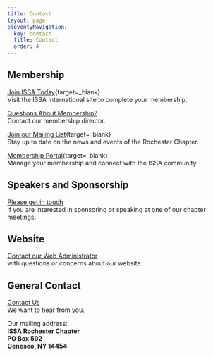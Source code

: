 ```yaml
---
title: Contact
layout: page
eleventyNavigation:
  key: contact
  title: Contact
  order: 4
---
```


## Membership

[Join ISSA Today](https://www.issa.org/general/register_start.asp){target=_blank}<br>
Visit the ISSA International site to complete your membership.

[Questions About Membership?](&#109;&#097;&#105;&#108;&#116;&#111;:&#109;&#101;&#109;&#098;&#101;&#114;&#115;&#104;&#105;&#112;&#064;&#114;&#111;&#099;&#105;&#115;&#115;&#097;&#046;&#111;&#114;&#103;)<br>
Contact our membership director.

[Join our Mailing List](https://rochestersecurity.us10.list-manage.com/subscribe?u=d959327774f7ee5c2ce9d4f38&id=ea5d0e85ab){target=_blank}<br>
Stay up to date on the news and events of the Rochester Chapter.

[Membership Portal](https://www.members.issa.org/Login.aspx){target=_blank}<br>
Manage your membership and connect with the ISSA community.

## Speakers and Sponsorship

[Please get in touch](&#109;&#097;&#105;&#108;&#116;&#111;:&#109;&#101;&#109;&#098;&#101;&#114;&#115;&#104;&#105;&#112;&#064;&#114;&#111;&#099;&#105;&#115;&#115;&#097;&#046;&#111;&#114;&#103;)<br>
if you are interested in sponsoring or speaking at one of our chapter meetings.

## Website

[Contact our Web Administrator](&#109;&#097;&#105;&#108;&#116;&#111;:&#119;&#101;&#098;&#097;&#100;&#109;&#105;&#110;&#064;&#114;&#111;&#099;&#105;&#115;&#115;&#097;&#046;&#111;&#114;&#103;)<br>
with questions or concerns about our website.

## General Contact

[Contact Us](&#109;&#097;&#105;&#108;&#116;&#111;:&#105;&#110;&#102;&#111;&#064;&#114;&#111;&#099;&#105;&#115;&#115;&#097;&#046;&#111;&#114;&#103;)<br>
We want to hear from you.

Our mailing address:<br>
**ISSA Rochester Chapter<br>
PO Box 502<br>
Geneseo, NY 14454**
